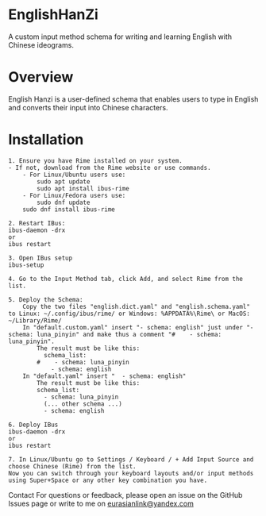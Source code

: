 # EnglishHanZi
A custom input method schema for writing and learning English with Chinese ideograms.

# Overview

English Hanzi is a user-defined schema that enables users to type in English and converts their input into Chinese characters.

# Installation
	1. Ensure you have Rime installed on your system.
	- If not, download from the Rime website or use commands.
		- For Linux/Ubuntu users use:
			sudo apt update
			sudo apt install ibus-rime
		- For Linux/Fedora users use:
			sudo dnf update
		sudo dnf install ibus-rime
		
	2. Restart IBus:
	ibus-daemon -drx
	or
	ibus restart
	
	3. Open IBus setup
	ibus-setup
	
	4. Go to the Input Method tab, click Add, and select Rime from the list.
	
	5. Deploy the Schema:
		Copy the two files "english.dict.yaml" and "english.schema.yaml" to Linux: ~/.config/ibus/rime/ or Windows: %APPDATA%\Rime\ or MacOS: ~/Library/Rime/
		In "default.custom.yaml" insert "- schema: english" just under "- schema: luna_pinyin" and make thus a comment "#    - schema: luna_pinyin".
			The result must be like this:
			  schema_list:
			#    - schema: luna_pinyin
			    - schema: english
		In "default.yaml" insert "  - schema: english"
			The result must be like this:
			schema_list:
			  - schema: luna_pinyin
			  (... other schema ...)
			  - schema: english
			  
	6. Deploy IBus
	ibus-daemon -drx   
	or
	ibus restart
	
	7. In Linux/Ubuntu go to Settings / Keyboard / + Add Input Source and choose Chinese (Rime) from the list.
	Now you can switch through your keyboard layouts and/or input methods using Super+Space or any other key combination you have.



Contact
For questions or feedback, please open an issue on the GitHub Issues page or write to me on eurasianlink@yandex.com

